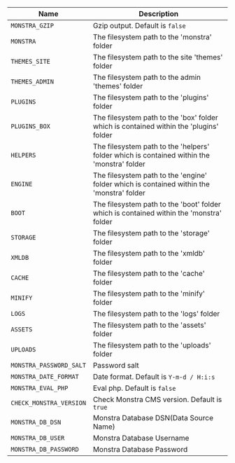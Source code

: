 | Name                    | Description                                                                                |
|-------------------------|--------------------------------------------------------------------------------------------|
| `MONSTRA_GZIP`          | Gzip output. Default is `false`                                                            |
| `MONSTRA`               | The filesystem path to the 'monstra' folder                                                |
| `THEMES_SITE`           | The filesystem path to the site 'themes' folder                                            |
| `THEMES_ADMIN`          | The filesystem path to the admin 'themes' folder                                           |
| `PLUGINS`               | The filesystem path to the 'plugins' folder                                                |
| `PLUGINS_BOX`           | The filesystem path to the 'box' folder which is contained within the 'plugins' folder     |
| `HELPERS`               | The filesystem path to the 'helpers' folder which is contained within the 'monstra' folder |
| `ENGINE`                | The filesystem path to the 'engine' folder which is contained within the 'monstra' folder  |
| `BOOT`                  | The filesystem path to the 'boot' folder which is contained within the 'monstra' folder    |
| `STORAGE`               | The filesystem path to the 'storage' folder                                                |
| `XMLDB`                 | The filesystem path to the 'xmldb' folder                                                  |
| `CACHE`                 | The filesystem path to the 'cache' folder                                                  |
| `MINIFY`                | The filesystem path to the 'minify' folder                                                 |
| `LOGS`                  | The filesystem path to the 'logs' folder                                                   |
| `ASSETS`                | The filesystem path to the 'assets' folder                                                 |
| `UPLOADS`               | The filesystem path to the 'uploads' folder                                                |
| `MONSTRA_PASSWORD_SALT` | Password salt                                                                              |
| `MONSTRA_DATE_FORMAT`   | Date format. Default is `Y-m-d / H:i:s`                                                    |
| `MONSTRA_EVAL_PHP`      | Eval php. Default is `false`                                                               |
| `CHECK_MONSTRA_VERSION` | Check Monstra CMS version. Default is `true`                                               |
| `MONSTRA_DB_DSN`        | Monstra Database DSN(Data Source Name)                                                     |
| `MONSTRA_DB_USER`       | Monstra Database Username                                                                  |
| `MONSTRA_DB_PASSWORD`   | Monstra Database Password                                                                  |
